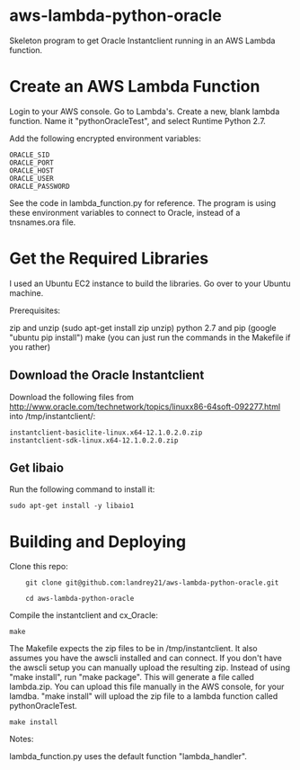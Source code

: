 # aws-lambda-python-oracle

Skeleton program to get Oracle Instantclient running in an AWS Lambda function.

# Create an AWS Lambda Function

Login to your AWS console. Go to Lambda's. Create a new, blank lambda function. Name it "pythonOracleTest", and select Runtime Python 2.7.

Add the following encrypted environment variables:

	ORACLE_SID
	ORACLE_PORT
	ORACLE_HOST
	ORACLE_USER
	ORACLE_PASSWORD

See the code in lambda_function.py for reference. The program is using these environment variables to connect to Oracle, instead of a tnsnames.ora file.

# Get the Required Libraries

I used an Ubuntu EC2 instance to build the libraries. Go over to your Ubuntu machine.

Prerequisites:

zip and unzip (sudo apt-get install zip unzip)
python 2.7 and pip (google "ubuntu pip install")
make (you can just run the commands in the Makefile if you rather)

## Download the Oracle Instantclient

Download the following files from http://www.oracle.com/technetwork/topics/linuxx86-64soft-092277.html into /tmp/instantclient/:

	instantclient-basiclite-linux.x64-12.1.0.2.0.zip
	instantclient-sdk-linux.x64-12.1.0.2.0.zip

## Get libaio

Run the following command to install it:

	sudo apt-get install -y libaio1

# Building and Deploying

Clone this repo:

        git clone git@github.com:landrey21/aws-lambda-python-oracle.git

        cd aws-lambda-python-oracle

Compile the instantclient and cx_Oracle:

	make

The Makefile expects the zip files to be in /tmp/instantclient. It also assumes you have the awscli installed and can connect. If you don't have the awscli setup you can manually upload the resulting zip. Instead of using "make install", run "make package". This will generate a file called lambda.zip. You can upload this file manually in the AWS console, for your lamdba. "make install" will upload the zip file to a lambda function called pythonOracleTest.

	make install

Notes:

lambda_function.py uses the default function "lambda_handler".



